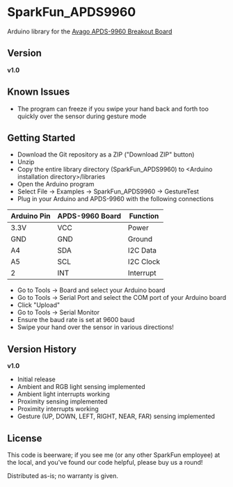 SparkFun_APDS9960
==============

Arduino library for the [Avago APDS-9960 Breakout Board](https://www.sparkfun.com/products/12787)

Version
-------

**v1.0**

Known Issues
------------

* The program can freeze if you swipe your hand back and forth too quickly over the sensor during gesture mode

Getting Started
---------------

* Download the Git repository as a ZIP ("Download ZIP" button)
* Unzip
* Copy the entire library directory (SparkFun_APDS9960) to \<Arduino installation directory\>/libraries
* Open the Arduino program
* Select File -> Examples -> SparkFun_APDS9960 -> GestureTest
* Plug in your Arduino and APDS-9960 with the following connections

| Arduino Pin | APDS-9960 Board | Function |
|---|---|---| 
| 3.3V | VCC | Power |
| GND | GND | Ground |
| A4 | SDA | I2C Data |
| A5 | SCL | I2C Clock |
| 2 | INT | Interrupt |

* Go to Tools -> Board and select your Arduino board
* Go to Tools -> Serial Port and select the COM port of your Arduino board
* Click "Upload"
* Go to Tools -> Serial Monitor
* Ensure the baud rate is set at 9600 baud
* Swipe your hand over the sensor in various directions!

Version History
---------------

**v1.0**

* Initial release
* Ambient and RGB light sensing implemented
* Ambient light interrupts working
* Proximity sensing implemented
* Proximity interrupts working
* Gesture (UP, DOWN, LEFT, RIGHT, NEAR, FAR) sensing implemented

License
-------

This code is beerware; if you see me (or any other SparkFun employee) at the local, and you've found our code helpful, please buy us a round!

Distributed as-is; no warranty is given.